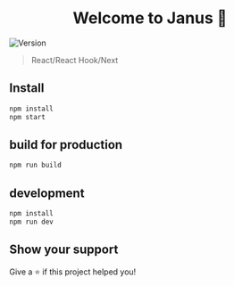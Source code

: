 <h1 align="center">Welcome to Janus 👋</h1>
<p>
  <img alt="Version" src="https://img.shields.io/badge/version-0.1.0-blue.svg?cacheSeconds=2592000" />
</p>

> React/React Hook/Next

## Install

```sh
npm install  
npm start
```

## build for production

```sh
npm run build  
```
## development

```sh
npm install  
npm run dev
```
## Show your support

Give a ⭐️ if this project helped you!
